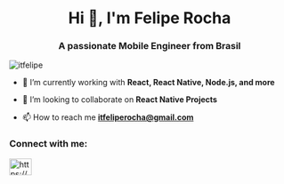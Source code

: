 <h1 align="center">Hi 👋, I'm Felipe Rocha</h1>
<h3 align="center">A passionate Mobile Engineer from Brasil</h3>

<p align="left"> <img src="https://komarev.com/ghpvc/?username=itfelipe&label=Profile%20views&color=0e75b6&style=flat" alt="itfelipe" /> </p>


- 🌱 I’m currently working with **React, React Native, Node.js, and more**

- 👯 I’m looking to collaborate on **React Native Projects**

- 📫 How to reach me **itfeliperocha@gmail.com**


<h3 align="left">Connect with me:</h3>
<p align="left">
<a href="https://www.linkedin.com/in/itfelipe-rocha/" target="blank"><img align="center" src="https://cdn.jsdelivr.net/npm/simple-icons@3.0.1/icons/linkedin.svg" alt="https://www.linkedin.com/in/felipe-rocha-9510a21a3/" height="30" width="40" /></a>

</p>


